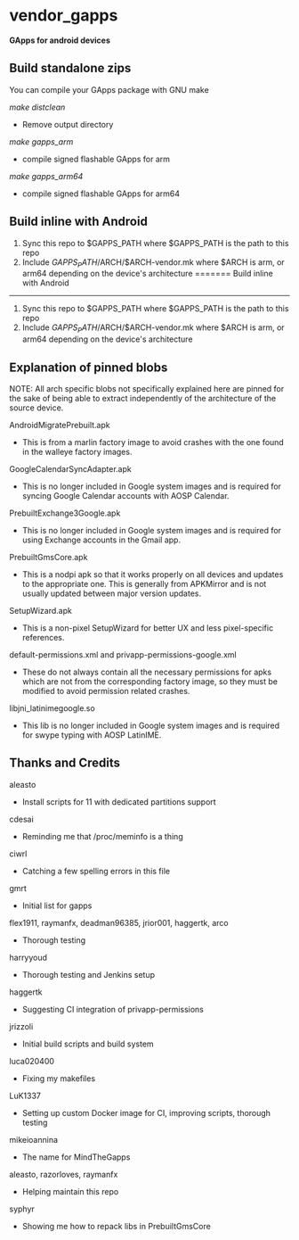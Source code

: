 # vendor_gapps

**GApps for android devices**

Build standalone zips
-------------------

You can compile your GApps package with GNU make

_make distclean_
- Remove output directory

_make gapps_arm_
- compile signed flashable GApps for arm

_make gapps_arm64_
- compile signed flashable GApps for arm64

Build inline with Android
-------------------
1. Sync this repo to $GAPPS_PATH where $GAPPS_PATH is the path to this repo
2. Include $GAPPS_PATH/$ARCH/$ARCH-vendor.mk where $ARCH is arm, or arm64 depending on the device's architecture
=======
Build inline with Android
-------------------
1. Sync this repo to $GAPPS_PATH where $GAPPS_PATH is the path to this repo
2. Include $GAPPS_PATH/$ARCH/$ARCH-vendor.mk where $ARCH is arm, or arm64 depending on the device's architecture

Explanation of pinned blobs
-------------------
NOTE: All arch specific blobs not specifically explained here are pinned for the sake of being able to extract independently of the architecture of the source device.

AndroidMigratePrebuilt.apk
- This is from a marlin factory image to avoid crashes with the one found in the walleye factory images.

GoogleCalendarSyncAdapter.apk
- This is no longer included in Google system images and is required for syncing Google Calendar accounts with AOSP Calendar.

PrebuiltExchange3Google.apk
- This is no longer included in Google system images and is required for using Exchange accounts in the Gmail app.

PrebuiltGmsCore.apk
- This is a nodpi apk so that it works properly on all devices and updates to the appropriate one. This is generally from APKMirror and is not usually updated between major version updates.

SetupWizard.apk
- This is a non-pixel SetupWizard for better UX and less pixel-specific references.

default-permissions.xml and privapp-permissions-google.xml
- These do not always contain all the necessary permissions for apks which are not from the corresponding factory image, so they must be modified to avoid permission related crashes.

libjni_latinimegoogle.so
- This lib is no longer included in Google system images and is required for swype typing with AOSP LatinIME.

Thanks and Credits
-------------------

aleasto
- Install scripts for 11 with dedicated partitions support

cdesai
- Reminding me that /proc/meminfo is a thing

ciwrl
- Catching a few spelling errors in this file

gmrt
- Initial list for gapps

flex1911, raymanfx, deadman96385, jrior001, haggertk, arco
- Thorough testing

harryyoud
- Thorough testing and Jenkins setup

haggertk
- Suggesting CI integration of privapp-permissions

jrizzoli
- Initial build scripts and build system

luca020400
- Fixing my makefiles

LuK1337
- Setting up custom Docker image for CI, improving scripts, thorough testing

mikeioannina
- The name for MindTheGapps

aleasto, razorloves, raymanfx
- Helping maintain this repo

syphyr
- Showing me how to repack libs in PrebuiltGmsCore
